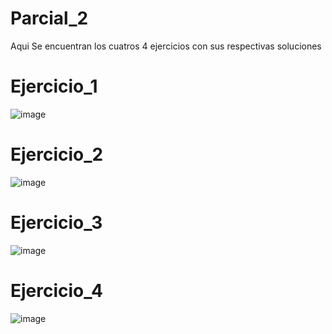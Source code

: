 # Parcial_2
Aqui Se encuentran los cuatros 4 ejercicios con sus respectivas soluciones

# Ejercicio_1
![image](https://user-images.githubusercontent.com/109440762/196010802-a4d58ace-5e9a-4a60-a660-d7167d414381.png)

# Ejercicio_2
![image](https://user-images.githubusercontent.com/109440762/196010814-93b06846-9dea-456b-88cd-472b5c5cfa95.png)

# Ejercicio_3
![image](https://user-images.githubusercontent.com/109440762/196010827-67f56bd4-6ec4-4a00-ad9a-ecf587e6b6a9.png)

# Ejercicio_4
![image](https://user-images.githubusercontent.com/109440762/196010774-1872213b-8046-40aa-9135-932f501b47ee.png)
